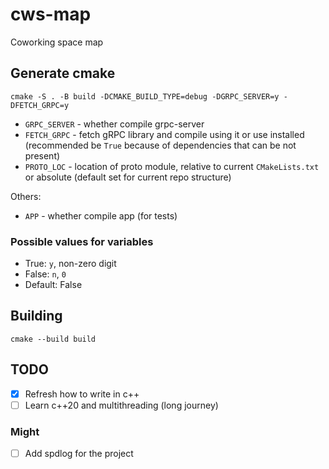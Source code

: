 # cws-map
Coworking space map

## Generate cmake

```
cmake -S . -B build -DCMAKE_BUILD_TYPE=debug -DGRPC_SERVER=y -DFETCH_GRPC=y
```

* `GRPC_SERVER` - whether compile grpc-server
* `FETCH_GRPC` - fetch gRPC library and compile using it or use installed (recommended be `True` because of dependencies that can be not present)
* `PROTO_LOC` - location of proto module, relative to current `CMakeLists.txt` or absolute (default set for current repo structure)

Others:

* `APP` - whether compile app (for tests)


### Possible values for variables

* True: `y`, non-zero digit
* False: `n`, `0`
* Default: False

## Building

```
cmake --build build
```

## TODO

* [x] Refresh how to write in c++
* [ ] Learn c++20 and multithreading (long journey)

### Might

* [ ] Add spdlog for the project
